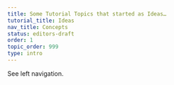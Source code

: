 ```yaml
---
title: Some Tutorial Topics that started as Ideas…
tutorial_title: Ideas
nav_title: Concepts
status: editors-draft
order: 1
topic_order: 999
type: intro
---
```


See left navigation.
